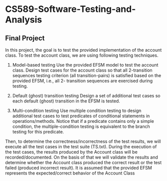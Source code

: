 # CS589-Software-Testing-and-Analysis

## Final Project

In this project, the goal is to test the provided implementation of the account class. To test the account class, we are using following testing techniques.

1. Model-based testing Use the provided EFSM model to test the account class. Design test cases for the account class so that all 2-transition sequences testing criterion (all transition-pairs) is satisfied based on the provided EFSM, i.e., all 2- transition sequences are exercised during testing.

2. Default (ghost) transition testing Design a set of additional test cases so each default (ghost) transition in the EFSM is tested.

3. Multi-condition testing Use multiple condition testing to design additional test cases to test predicates of conditional statements in operations/methods. Notice that if a predicate contains only a simple condition, the multiple-condition testing is equivalent to the branch testing for this predicate.

Then, to determine the correctness/incorrectness of the test results, we will execute all the test cases in the test suite (TS.txt). During the execution of the test cases, the results produced by the Account class will be recorded/documented. On the basis of that we will validate the results and determine whether the Account class produced the correct result or the test failed (produced incorrect result). It is assumed that the provided EFSM represents the expected/correct behavior of the Account Class
